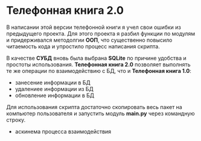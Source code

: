 # **Телефонная книга 2.0**

В написании этой версии телефонной книги я учел свои ошибки из предыдущего проекта. Для этого проекта я разбил функции по модулям и придерживался методолгии **ООП**, что существенно повысило читаемость кода и упростило процесс написания скрипта.

В качестве **СУБД** вновь была выбрана **SQLite** по причине удобства и простоты использования. **Телефонная книга 2.0** позволяет выполнять те же операции по взаимодействию с БД, что и **Телефонная книга 1.0**:
- занесение информации в БД
- удалениее информации из БД
- обновление информации в БД

Для использования скрипта достаточно скопировать весь пакет на компьютер пользователя и запустить модуль **main.py** через командную строку.
- аскинема процесса взаимодействия
